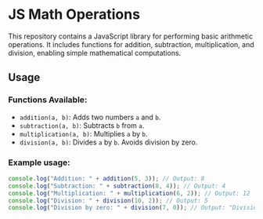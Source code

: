 # JS Math Operations

This repository contains a JavaScript library for performing basic arithmetic operations. It includes functions for addition, subtraction, multiplication, and division, enabling simple mathematical computations.

## Usage

### Functions Available:

- `addition(a, b)`: Adds two numbers `a` and `b`.
- `subtraction(a, b)`: Subtracts `b` from `a`.
- `multiplication(a, b)`: Multiplies `a` by `b`.
- `division(a, b)`: Divides `a` by `b`. Avoids division by zero.

### Example usage:

```javascript
console.log("Addition: " + addition(5, 3)); // Output: 8
console.log("Subtraction: " + subtraction(8, 4)); // Output: 4
console.log("Multiplication: " + multiplication(6, 2)); // Output: 12
console.log("Division: " + division(10, 2)); // Output: 5
console.log("Division by zero: " + division(7, 0)); // Output: "Division by zero is not possible"
